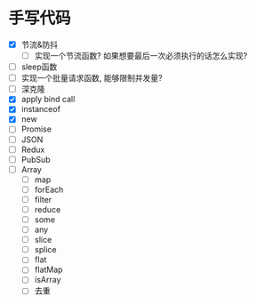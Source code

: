 # 手写代码
- [x] 节流&防抖
  - [ ] 实现一个节流函数? 如果想要最后一次必须执行的话怎么实现?
- [ ] sleep函数
- [ ] 实现一个批量请求函数, 能够限制并发量?
- [ ] 深克隆
- [x] apply bind call
- [x] instanceof
- [x] new
- [ ] Promise
- [ ] JSON
- [ ] Redux
- [ ] PubSub
- [ ] Array
  - [ ] map
  - [ ] forEach
  - [ ] filter
  - [ ] reduce
  - [ ] some
  - [ ] any
  - [ ] slice
  - [ ] splice
  - [ ] flat
  - [ ] flatMap
  - [ ] isArray
  - [ ] 去重
